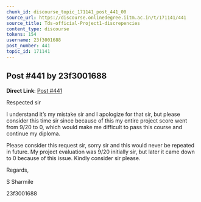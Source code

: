 ```yaml
---
chunk_id: discourse_topic_171141_post_441_00
source_url: https://discourse.onlinedegree.iitm.ac.in/t/171141/441
source_title: Tds-official-Project1-discrepencies
content_type: discourse
tokens: 154
username: 23f3001688
post_number: 441
topic_id: 171141
---
```


## Post #441 by 23f3001688

**Direct Link**: [Post #441](https://discourse.onlinedegree.iitm.ac.in/t/171141/441)

Respected sir

I understand it’s my mistake sir and I apologize for that sir, but please consider this time sir since because of this my entire project score went from 9/20 to 0, which would make me difficult to pass this course and continue my diploma.

Please consider this request sir, sorry sir and this would never be repeated in future. My project evaluation was 9/20 initially sir, but later it came down to 0 because of this issue. Kindly consider sir please.

Regards,

S Sharmile

23f3001688
